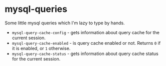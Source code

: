 # mysql-queries

Some little mysql queries which I'm lazy to type by hands.

* `mysql-query-cache-config` - gets information about query cache for the current session.
* `mysql-query-cache-enabled` - is query cache enabled or not. Returns `0` if it is enabled,
or `1` otherwise.
* `mysql-query-cache-status` - gets information about query cache status for the current
session.